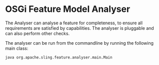 # OSGi Feature Model Analyser

The Analyser can analyse a feature for completeness, to ensure all requirements are satisfied by capabilities. The analyser is pluggable and can also perform other checks.

The analyser can be run from the commandline by running the following main class:

```
java org.apache.sling.feature.analyser.main.Main
```